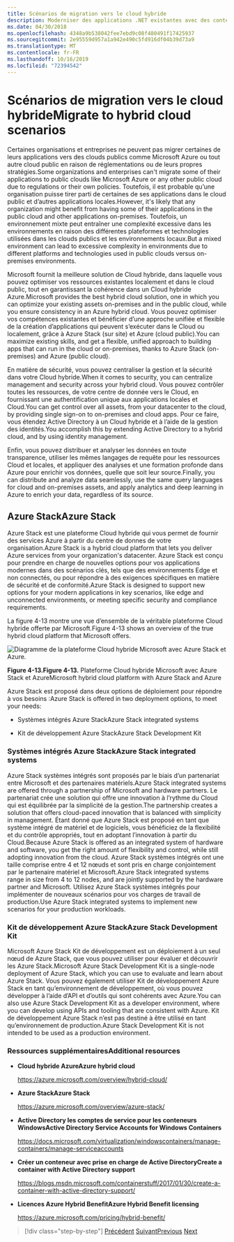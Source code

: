 ```yaml
---
title: Scénarios de migration vers le cloud hybride
description: Moderniser des applications .NET existantes avec des conteneurs Cloud et Windows Azure | Migrer vers des scénarios de Cloud hybride
ms.date: 04/30/2018
ms.openlocfilehash: 4348a9b538042fee7ebd9c08f480491f17425937
ms.sourcegitcommit: 2e95559d957a1a942e490c5fd916df04b39d73a9
ms.translationtype: MT
ms.contentlocale: fr-FR
ms.lasthandoff: 10/16/2019
ms.locfileid: "72394542"
---
```

# <a name="migrate-to-hybrid-cloud-scenarios"></a><span data-ttu-id="1458c-103">Scénarios de migration vers le cloud hybride</span><span class="sxs-lookup"><span data-stu-id="1458c-103">Migrate to hybrid cloud scenarios</span></span>

<span data-ttu-id="1458c-104">Certaines organisations et entreprises ne peuvent pas migrer certaines de leurs applications vers des clouds publics comme Microsoft Azure ou tout autre cloud public en raison de réglementations ou de leurs propres stratégies.</span><span class="sxs-lookup"><span data-stu-id="1458c-104">Some organizations and enterprises can't migrate some of their applications to public clouds like Microsoft Azure or any other public cloud due to regulations or their own policies.</span></span> <span data-ttu-id="1458c-105">Toutefois, il est probable qu’une organisation puisse tirer parti de certaines de ses applications dans le cloud public et d’autres applications locales.</span><span class="sxs-lookup"><span data-stu-id="1458c-105">However, it's likely that any organization might benefit from having some of their applications in the public cloud and other applications on-premises.</span></span> <span data-ttu-id="1458c-106">Toutefois, un environnement mixte peut entraîner une complexité excessive dans les environnements en raison des différentes plateformes et technologies utilisées dans les clouds publics et les environnements locaux.</span><span class="sxs-lookup"><span data-stu-id="1458c-106">But a mixed environment can lead to excessive complexity in environments due to different platforms and technologies used in public clouds versus on-premises environments.</span></span>

<span data-ttu-id="1458c-107">Microsoft fournit la meilleure solution de Cloud hybride, dans laquelle vous pouvez optimiser vos ressources existantes localement et dans le cloud public, tout en garantissant la cohérence dans un Cloud hybride Azure.</span><span class="sxs-lookup"><span data-stu-id="1458c-107">Microsoft provides the best hybrid cloud solution, one in which you can optimize your existing assets on-premises and in the public cloud, while you ensure consistency in an Azure hybrid cloud.</span></span> <span data-ttu-id="1458c-108">Vous pouvez optimiser vos compétences existantes et bénéficier d’une approche unifiée et flexible de la création d’applications qui peuvent s’exécuter dans le Cloud ou localement, grâce à Azure Stack (sur site) et Azure (cloud public).</span><span class="sxs-lookup"><span data-stu-id="1458c-108">You can maximize existing skills, and get a flexible, unified approach to building apps that can run in the cloud or on-premises, thanks to Azure Stack (on-premises) and Azure (public cloud).</span></span>

<span data-ttu-id="1458c-109">En matière de sécurité, vous pouvez centraliser la gestion et la sécurité dans votre Cloud hybride.</span><span class="sxs-lookup"><span data-stu-id="1458c-109">When it comes to security, you can centralize management and security across your hybrid cloud.</span></span> <span data-ttu-id="1458c-110">Vous pouvez contrôler toutes les ressources, de votre centre de donnée vers le Cloud, en fournissant une authentification unique aux applications locales et Cloud.</span><span class="sxs-lookup"><span data-stu-id="1458c-110">You can get control over all assets, from your datacenter to the cloud, by providing single sign-on to on-premises and cloud apps.</span></span> <span data-ttu-id="1458c-111">Pour ce faire, vous étendez Active Directory à un Cloud hybride et à l’aide de la gestion des identités.</span><span class="sxs-lookup"><span data-stu-id="1458c-111">You accomplish this by extending Active Directory to a hybrid cloud, and by using identity management.</span></span>

<span data-ttu-id="1458c-112">Enfin, vous pouvez distribuer et analyser les données en toute transparence, utiliser les mêmes langages de requête pour les ressources Cloud et locales, et appliquer des analyses et une formation profonde dans Azure pour enrichir vos données, quelle que soit leur source.</span><span class="sxs-lookup"><span data-stu-id="1458c-112">Finally, you can distribute and analyze data seamlessly, use the same query languages for cloud and on-premises assets, and apply analytics and deep learning in Azure to enrich your data, regardless of its source.</span></span>

## <a name="azure-stack"></a><span data-ttu-id="1458c-113">Azure Stack</span><span class="sxs-lookup"><span data-stu-id="1458c-113">Azure Stack</span></span>

<span data-ttu-id="1458c-114">Azure Stack est une plateforme Cloud hybride qui vous permet de fournir des services Azure à partir du centre de donnes de votre organisation.</span><span class="sxs-lookup"><span data-stu-id="1458c-114">Azure Stack is a hybrid cloud platform that lets you deliver Azure services from your organization's datacenter.</span></span> <span data-ttu-id="1458c-115">Azure Stack est conçu pour prendre en charge de nouvelles options pour vos applications modernes dans des scénarios clés, tels que des environnements Edge et non connectés, ou pour répondre à des exigences spécifiques en matière de sécurité et de conformité.</span><span class="sxs-lookup"><span data-stu-id="1458c-115">Azure Stack is designed to support new options for your modern applications in key scenarios, like edge and unconnected environments, or meeting specific security and compliance requirements.</span></span>

<span data-ttu-id="1458c-116">La figure 4-13 montre une vue d’ensemble de la véritable plateforme Cloud hybride offerte par Microsoft.</span><span class="sxs-lookup"><span data-stu-id="1458c-116">Figure 4-13 shows an overview of the true hybrid cloud platform that Microsoft offers.</span></span>

![Diagramme de la plateforme Cloud hybride Microsoft avec Azure Stack et Azure.](./media/migrate-to-hybrid-cloud-scenarios/microsoft-hybrid-cloud-platform.png)

<span data-ttu-id="1458c-118">**Figure 4-13.**</span><span class="sxs-lookup"><span data-stu-id="1458c-118">**Figure 4-13.**</span></span> <span data-ttu-id="1458c-119">Plateforme Cloud hybride Microsoft avec Azure Stack et Azure</span><span class="sxs-lookup"><span data-stu-id="1458c-119">Microsoft hybrid cloud platform with Azure Stack and Azure</span></span>

<span data-ttu-id="1458c-120">Azure Stack est proposé dans deux options de déploiement pour répondre à vos besoins :</span><span class="sxs-lookup"><span data-stu-id="1458c-120">Azure Stack is offered in two deployment options, to meet your needs:</span></span>

- <span data-ttu-id="1458c-121">Systèmes intégrés Azure Stack</span><span class="sxs-lookup"><span data-stu-id="1458c-121">Azure Stack integrated systems</span></span>

- <span data-ttu-id="1458c-122">Kit de développement Azure Stack</span><span class="sxs-lookup"><span data-stu-id="1458c-122">Azure Stack Development Kit</span></span>

### <a name="azure-stack-integrated-systems"></a><span data-ttu-id="1458c-123">Systèmes intégrés Azure Stack</span><span class="sxs-lookup"><span data-stu-id="1458c-123">Azure Stack integrated systems</span></span>

<span data-ttu-id="1458c-124">Azure Stack systèmes intégrés sont proposés par le biais d’un partenariat entre Microsoft et des partenaires matériels.</span><span class="sxs-lookup"><span data-stu-id="1458c-124">Azure Stack integrated systems are offered through a partnership of Microsoft and hardware partners.</span></span> <span data-ttu-id="1458c-125">Le partenariat crée une solution qui offre une innovation à l’rythme du Cloud qui est équilibrée par la simplicité de la gestion.</span><span class="sxs-lookup"><span data-stu-id="1458c-125">The partnership creates a solution that offers cloud-paced innovation that is balanced with simplicity in management.</span></span> <span data-ttu-id="1458c-126">Étant donné que Azure Stack est proposé en tant que système intégré de matériel et de logiciels, vous bénéficiez de la flexibilité et du contrôle appropriés, tout en adoptant l’innovation à partir du Cloud.</span><span class="sxs-lookup"><span data-stu-id="1458c-126">Because Azure Stack is offered as an integrated system of hardware and software, you get the right amount of flexibility and control, while still adopting innovation from the cloud.</span></span> <span data-ttu-id="1458c-127">Azure Stack systèmes intégrés ont une taille comprise entre 4 et 12 nœuds et sont pris en charge conjointement par le partenaire matériel et Microsoft.</span><span class="sxs-lookup"><span data-stu-id="1458c-127">Azure Stack integrated systems range in size from 4 to 12 nodes, and are jointly supported by the hardware partner and Microsoft.</span></span> <span data-ttu-id="1458c-128">Utilisez Azure Stack systèmes intégrés pour implémenter de nouveaux scénarios pour vos charges de travail de production.</span><span class="sxs-lookup"><span data-stu-id="1458c-128">Use Azure Stack integrated systems to implement new scenarios for your production workloads.</span></span>

### <a name="azure-stack-development-kit"></a><span data-ttu-id="1458c-129">Kit de développement Azure Stack</span><span class="sxs-lookup"><span data-stu-id="1458c-129">Azure Stack Development Kit</span></span>

<span data-ttu-id="1458c-130">Microsoft Azure Stack Kit de développement est un déploiement à un seul nœud de Azure Stack, que vous pouvez utiliser pour évaluer et découvrir les Azure Stack.</span><span class="sxs-lookup"><span data-stu-id="1458c-130">Microsoft Azure Stack Development Kit is a single-node deployment of Azure Stack, which you can use to evaluate and learn about Azure Stack.</span></span> <span data-ttu-id="1458c-131">Vous pouvez également utiliser Kit de développement Azure Stack en tant qu’environnement de développement, où vous pouvez développer à l’aide d’API et d’outils qui sont cohérents avec Azure.</span><span class="sxs-lookup"><span data-stu-id="1458c-131">You can also use Azure Stack Development Kit as a developer environment, where you can develop using APIs and tooling that are consistent with Azure.</span></span> <span data-ttu-id="1458c-132">Kit de développement Azure Stack n’est pas destiné à être utilisé en tant qu’environnement de production.</span><span class="sxs-lookup"><span data-stu-id="1458c-132">Azure Stack Development Kit is not intended to be used as a production environment.</span></span>

### <a name="additional-resources"></a><span data-ttu-id="1458c-133">Ressources supplémentaires</span><span class="sxs-lookup"><span data-stu-id="1458c-133">Additional resources</span></span>

- <span data-ttu-id="1458c-134">**Cloud hybride Azure**</span><span class="sxs-lookup"><span data-stu-id="1458c-134">**Azure hybrid cloud**</span></span>

    <https://azure.microsoft.com/overview/hybrid-cloud/>

- <span data-ttu-id="1458c-135">**Azure Stack**</span><span class="sxs-lookup"><span data-stu-id="1458c-135">**Azure Stack**</span></span>

    <https://azure.microsoft.com/overview/azure-stack/>

- <span data-ttu-id="1458c-136">**Active Directory les comptes de service pour les conteneurs Windows**</span><span class="sxs-lookup"><span data-stu-id="1458c-136">**Active Directory Service Accounts for Windows Containers**</span></span>

    <https://docs.microsoft.com/virtualization/windowscontainers/manage-containers/manage-serviceaccounts>

- <span data-ttu-id="1458c-137">**Créer un conteneur avec prise en charge de Active Directory**</span><span class="sxs-lookup"><span data-stu-id="1458c-137">**Create a container with Active Directory support**</span></span>

    <https://blogs.msdn.microsoft.com/containerstuff/2017/01/30/create-a-container-with-active-directory-support/>

- <span data-ttu-id="1458c-138">**Licences Azure Hybrid Benefit**</span><span class="sxs-lookup"><span data-stu-id="1458c-138">**Azure Hybrid Benefit licensing**</span></span>

    <https://azure.microsoft.com/pricing/hybrid-benefit/>

>[!div class="step-by-step"]
><span data-ttu-id="1458c-139">[Précédent](life-cycle-ci-cd-pipelines-devops-tools.md)
>[Suivant](../walkthroughs-technical-get-started-overview.md)</span><span class="sxs-lookup"><span data-stu-id="1458c-139">[Previous](life-cycle-ci-cd-pipelines-devops-tools.md)
[Next](../walkthroughs-technical-get-started-overview.md)</span></span>
